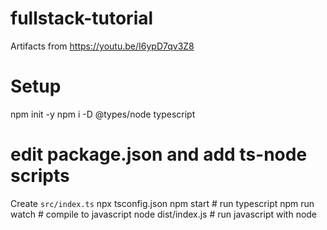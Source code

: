 # fullstack-tutorial

Artifacts from https://youtu.be/I6ypD7qv3Z8

# Setup

npm init -y
npm i -D @types/node typescript
# edit package.json and add ts-node scripts
Create `src/index.ts`
npx tsconfig.json
npm start # run typescript
npm run watch # compile to javascript
node dist/index.js # run javascript with node


